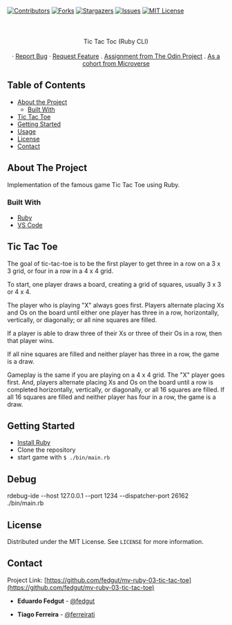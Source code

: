 <!--
Best Readme Template
https://github.com/othneildrew/Best-README-Template/blob/master/README.md
-->

<!-- PROJECT SHIELDS -->
<!--
*** I'm using markdown "reference style" links for readability.
*** Reference links are enclosed in brackets [ ] instead of parentheses ( ).
*** See the bottom of this document for the declaration of the reference variables
*** for contributors-url, forks-url, etc. This is an optional, concise syntax you may use.
*** https://www.markdownguide.org/basic-syntax/#reference-style-links
-->
[![Contributors][contributors-shield]][contributors-url]
[![Forks][forks-shield]][forks-url]
[![Stargazers][stars-shield]][stars-url]
[![Issues][issues-shield]][issues-url]
[![MIT License][license-shield]][license-url]


<!-- PROJECT LOGO -->
<br />
<p align="center">
  <h3 align="center"></h3>

  <p align="center">
    Tic Tac Toc (Ruby CLI)
    <br />
    <br />
    ·
    <a href="https://github.com/fedgut/mv-ruby-03-tic-tac-toe/issues">Report Bug</a>
    ·
    <a href="https://github.com/fedgut/mv-ruby-03-tic-tac-toe/issues">Request Feature</a>
    .
    <a href="https://www.theodinproject.com/courses/ruby-programming/lessons/oop">Assignment from The Odin Project</a>
    .
    <a href="microverse.org">As a cohort from Microverse</a>

  </p>
</p>






<!-- TABLE OF CONTENTS -->
## Table of Contents

* [About the Project](#about-the-project)
  * [Built With](#built-with)
* [Tic Tac Toe](#tic-tac-toe)
* [Getting Started](#getting-started)
* [Usage](#usage)
* [License](#license)
* [Contact](#contact)



<!-- ABOUT THE PROJECT -->
## About The Project

Implementation of the famous game Tic Tac Toe using Ruby.



### Built With

* [Ruby](https://www.ruby-lang.org)
* [VS Code](https://code.visualstudio.com/)


## Tic Tac Toe

The goal of tic-tac-toe is to be the first player to get three in a row on a 3 x 3 grid, or four in a row in a 4 x 4 grid. 

To start, one player draws a board, creating a grid of squares, usually 3 x 3 or 4 x 4.

The player who is playing "X" always goes first. Players alternate placing Xs and Os on the board until either one player has three in a row, horizontally, vertically, or diagonally; or all nine squares are filled.

If a player is able to draw three of their Xs or three of their Os in a row, then that player wins.

If all nine squares are filled and neither player has three in a row, the game is a draw.

Gameplay is the same if you are playing on a 4 x 4 grid. The "X" player goes first. And, players alternate placing Xs and Os on the board until a row is completed horizontally, vertically, or diagonally, or all 16 squares are filled. If all 16 squares are filled and neither player has four in a row, the game is a draw.


<!-- GETTING STARTED -->
## Getting Started

- [Install Ruby](https://www.google.com/search?client=firefox-b-d&q=install+ruby+instruictions)
- Clone the repository
- start game with `$ ./bin/main.rb`

## Debug
rdebug-ide --host 127.0.0.1 --port 1234 --dispatcher-port 26162 ./bin/main.rb

<!-- LICENSE -->
## License

Distributed under the MIT License. See `LICENSE` for more information.



<!-- CONTACT -->
## Contact

Project Link: [https://github.com/fedgut/mv-ruby-03-tic-tac-toe](https://github.com/fedgut/mv-ruby-03-tic-tac-toe)

- **Eduardo Fedgut** - [@fedgut](https://github.com/fedgut)

- **Tiago Ferreira** - [@ferreirati](https://github.com/ferreirati)




<!-- MARKDOWN LINKS & IMAGES -->
<!-- https://www.markdownguide.org/basic-syntax/#reference-style-links -->
[contributors-shield]: https://img.shields.io/github/contributors/ferreirati/mv-08-htmlcss-framework.svg?style=flat-square
[contributors-url]: https://github.com/ferreirati/mv-08-htmlcss-framework/graphs/contributors

[forks-shield]: https://img.shields.io/github/forks/ferreirati/mv-08-htmlcss-framework.svg?style=flat-square
[forks-url]: https://github.com/ferreirati/mv-08-htmlcss-framework/network/members

[stars-shield]: https://img.shields.io/github/stars/ferreirati/mv-08-htmlcss-framework.svg?style=flat-square
[stars-url]: https://github.com/ferreirati/mv-08-htmlcss-framework/stargazers

[issues-shield]: https://img.shields.io/github/issues/ferreirati/mv-08-htmlcss-framework.svg?style=flat-square
[issues-url]: https://github.com/ferreirati/mv-08-htmlcss-framework/issues

[license-shield]: https://img.shields.io/github/license/ferreirati/mv-08-htmlcss-framework.svg?style=flat-square
[license-url]: https://github.com/ferreirati/mv-08-htmlcss-framework/blob/master/LICENSE.txt

[product-screenshot]: images/screenshot.png
